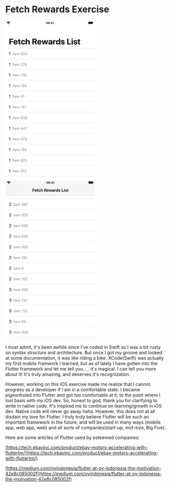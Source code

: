 # Fetch Rewards Exercise

![alt text](https://github.com/luggy-wuggy/company_challenge/blob/master/fetch_1_ios.png?raw=true)
![alt text](https://github.com/luggy-wuggy/company_challenge/blob/master/fetch_2_ios.png?raw=true)

I must admit, it's been awhile since I've coded in Swift so I was a bit rusty on syntax structure and architecture. But once I got my groove and looked at some documentation, it was like riding a bike. XCode(Swift) was actually my first mobile framwork I learned, but as of lately I have gotten into the Flutter framework and let me tell you..... it's magical. I can tell you more about it! It's truly amazing, and deserves it's recognization.


However, working on this iOS exercise made me realize that I cannot progress as a developer if I am in a comfortable state. I became pigeonholed into Flutter and got too comfortable at it, to the point where I lost basis with my iOS dev. So, honest to god, thank you for clarifying to write in native code. It's inspired me to continue on learning/growth in iOS dev. Native code will never go away haha. However, this does not at all disdain my love for Flutter. I truly truly believe Flutter will be such an important framework in the future, and will be used in many ways (mobile app, web app, web) and all sorts of companies(start-up, mid-size, Big Five).

Here are some articles of Flutter used by esteemed companies:

[https://tech.ebayinc.com/product/ebay-motors-accelerating-with-fluttertm/](https://tech.ebayinc.com/product/ebay-motors-accelerating-with-fluttertm/)

[https://medium.com/oyindonesia/flutter-at-oy-indonesia-the-motivation-42e8c085002f](https://medium.com/oyindonesia/flutter-at-oy-indonesia-the-motivation-42e8c085002f)



